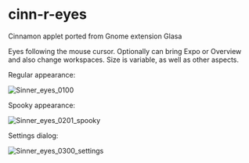 # cinn-r-eyes
Cinnamon applet ported from Gnome extension Glasa

Eyes following the mouse cursor. Optionally can bring Expo or Overview and also change workspaces.
Size is variable, as well as other aspects.

Regular appearance:

![Sinner_eyes_0100](https://user-images.githubusercontent.com/29117024/178410881-fadad8f1-fba1-432e-8481-5ed37eb58301.png)

Spooky appearance:

![Sinner_eyes_0201_spooky](https://user-images.githubusercontent.com/29117024/178410933-c664d951-58ca-4f80-a4e6-99eff4b2cc03.png)

Settings dialog:

![Sinner_eyes_0300_settings](https://user-images.githubusercontent.com/29117024/178410965-bb6c8684-58bb-40e0-a40e-5a7d96b21571.png)

